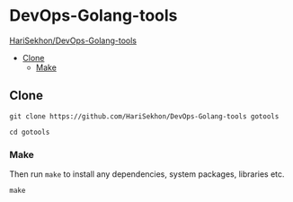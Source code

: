 # DevOps-Golang-tools

[HariSekhon/DevOps-Golang-tools](https://github.com/HariSekhon/DevOps-Golang-tools)

<!-- INDEX_START -->
- [Clone](#clone)
  - [Make](#make)
<!-- INDEX_END -->

## Clone

```shell
git clone https://github.com/HariSekhon/DevOps-Golang-tools gotools

cd gotools
```

### Make

Then run `make` to install any dependencies, system packages, libraries etc.

```shell
make
```
